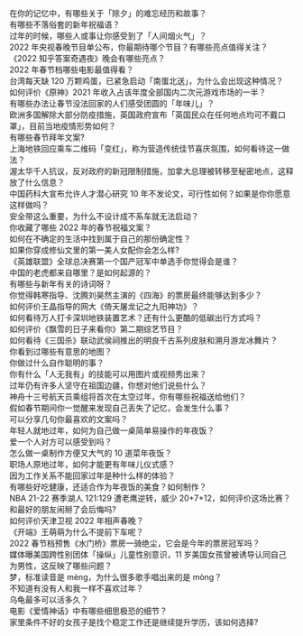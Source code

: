 在你的记忆中，有哪些关于「除夕」的难忘经历和故事？  
有哪些不落俗套的新年祝福语？  
过年的时候，哪些人或事让你感受到了「人间烟火气」？  
2022 年央视春晚节目单公布，你最期待哪个节目？有哪些亮点值得关注？  
《2022 知乎答案奇遇夜》晚会有哪些亮点？  
2022 年春节档哪些电影最值得看？  
台湾每天缺 120 万颗鸡蛋，已紧急启动「南蛋北送」，为什么会出现这种情况？  
如何评价《原神》2021 年收入占该年度全部国内二次元游戏市场的一半？  
有哪些办法让春节没法回家的人们感受团圆的「年味儿」？  
欧洲多国解除大部分防疫措施，英国政府宣布「英国民众在任何地点均可不戴口罩」，目前当地疫情形势如何？  
有哪些春节拜年文案?  
上海地铁回应乘车二维码「变红」，称为营造传统佳节喜庆氛围，如何看待这一做法？  
渥太华千人抗议，反对政府的新冠限制措施，加拿大总理被转移至秘密地点，这释放了什么信息？  
中国药科大宣布允许人才潜心研究 10 年不发论文，可行性如何？如果是你你愿意这样做吗？  
安全带这么重要，为什么不设计成不系车就无法启动？  
你收藏了哪些 2022 年的春节祝福文案？  
如何在不确定的生活中找到属于自己的那份确定性？  
如果你穿成修仙文里的第一美人女配你会怎么样?  
《英雄联盟》全球总决赛第一个国产冠军中单选手你觉得会是谁？  
中国的老虎都来自哪里？是如何起源的？  
有哪些与新年有关的诗词呀？  
你觉得韩寒指导、沈腾刘昊然主演的《四海》的票房最终能够达到多少？  
如何评价王晶指导的网大《倚天屠龙记之九阳神功》？  
如何看待万人打卡深圳地铁装置艺术？还有什么更酷的低碳出行方式吗？  
如何评价《飘雪的日子来看你》第二期综艺节目？  
如何看待《三国杀》联动武侯祠推出的明良千古系列皮肤和溯月游龙冰舞片？  
你看到过哪些有意思的地图？  
你做过什么自作聪明的事？  
你有什么「人无我有」的技能可以用图片或视频秀出来？  
过年仍有许多人坚守在祖国边疆，你想对他们说些什么？  
神舟十三号航天员乘组将首次在太空过年，你有哪些祝福送给他们？  
假如春节期间你一觉醒来发现自己丢失了记忆，会发生什么事？  
可以分享几句你最喜欢的文案吗？  
年轻人就地过年，如何为自己做一桌简单易操作的年夜饭？  
爱一个人对方可以感受到吗？  
怎么做一桌制作方便又大气的 10 道菜年夜饭？  
职场人原地过年，如何才能更有年味儿仪式感？  
因为工作关系不能回家过年是种什么样的体验？  
有哪些好吃健康，还适合作为年夜饭的美食？如何制作？  
NBA 21-22 赛季湖人 121:129 遭老鹰逆转，威少 20+7+12，如何评价这场比赛？  
和最好的朋友闹掰了会后悔吗?  
如何评价天津卫视 2022 年相声春晚？  
《开端》王萌萌为什么不提前下车呢？  
2022 春节档预售《水门桥》票房一骑绝尘，它会是今年的票房冠军吗？  
媒体曝美国跨性别团体「操纵」儿童性别意识，11 岁美国女孩曾被诱导认同自己为男性，这反映了哪些问题？  
梦，标准读音是 mèng，为什么很多歌手唱出来的是 mòng？  
不知道有没有人和我一样不喜欢过年？  
乌龟最多可以活多久？  
电影《爱情神话》中有哪些细思极恐的细节？  
家里条件不好的女孩子是找个稳定工作还是继续提升学历，该如何选择?  
